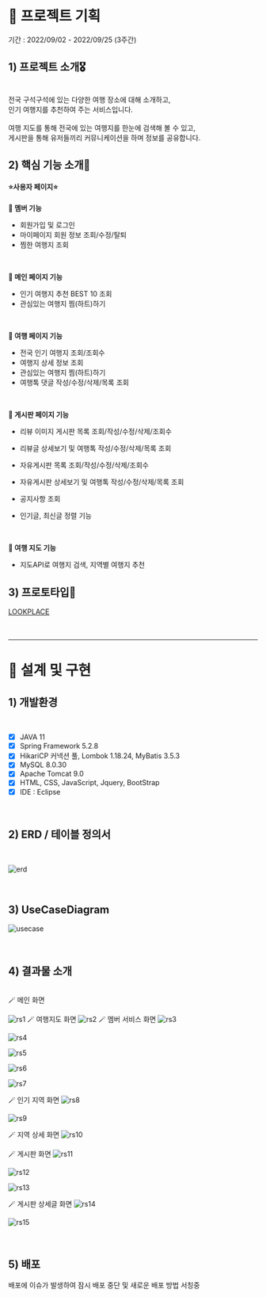 # 🎈 프로젝트 기획
기간 : 2022/09/02 - 2022/09/25 (3주간)

## 1) 프로젝트 소개🎖️ 
<br>
전국 구석구석에 있는 다양한 여행 장소에 대해 소개하고, <br>
인기 여행지를 추천하여 주는 서비스입니다.<br>
<br>
여행 지도를 통해 전국에 있는 여행지를 한눈에 검색해 볼 수 있고,<br>
게시판을 통해 유저들끼리 커뮤니케이션을 하며 정보를 공유합니다.<br>

## 2) 핵심 기능 소개🎈
#### ⭐<b>사용자 페이지</b>⭐
**🔖 멤버 기능**
- 회원가입 및 로그인
- 마이페이지 회원 정보 조회/수정/탈퇴 
- 찜한 여행지 조회 
<br>

**🔖 메인 페이지 기능**
- 인기 여행지 추천 BEST 10 조회   
- 관심있는 여행지 찜(하트)하기
<br>

**🔖 여행 페이지 기능**
- 전국 인기 여행지 조회/조회수  
- 여행지 상세 정보 조회 
- 관심있는 여행지 찜(하트)하기
- 여행톡 댓글 작성/수정/삭제/목록 조회
<br>

**🔖 게시판 페이지 기능**
- 리뷰 이미지 게시판 목록 조회/작성/수정/삭제/조회수
- 리뷰글 상세보기 및 여행톡 작성/수정/삭제/목록 조회

- 자유게시판 목록 조회/작성/수정/삭제/조회수
- 자유게시판 상세보기 및 여행톡 작성/수정/삭제/목록 조회
- 공지사항 조회 
- 인기글, 최신글 정렬 기능
<br>

**🔖 여행 지도 기능**
- 지도API로 여행지 검색, 지역별 여행지 추천

## 3) 프로토타입🎈
[LOOKPLACE](https://ovenapp.io/view/aDPoiCGk5gW6Qf5lavPODGeLxzcuvYFr/ )
<br><br><br>
<hr>


# 🎈 설계 및 구현
## 1) 개발환경
<br>

* [x] JAVA 11
* [x] Spring Framework 5.2.8
* [x] HikariCP 커넥션 풀, Lombok 1.18.24, MyBatis 3.5.3
* [x] MySQL 8.0.30
* [x] Apache Tomcat 9.0
* [x] HTML, CSS, JavaScript, Jquery, BootStrap
* [x] IDE : Eclipse 
<br>

## 2) ERD / 테이블 정의서
<br>

![erd](https://github.com/ChoiEuiCheon/lookplace/assets/103105033/f252346c-1efb-49dc-aa66-053db4a24e59)

<br>

## 3) UseCaseDiagram
![usecase](https://github.com/ChoiEuiCheon/lookplace/assets/103105033/2869cb17-eae9-4bee-9f03-e880b3dc97c4)


<br>

## 4) 결과물 소개
<br>
🪄 메인 화면

![rs1](https://github.com/ChoiEuiCheon/lookplace/assets/103105033/7b36b13d-a4f6-4208-9105-7ae13fccf77f)
🪄 여행지도 화면
![rs2](https://github.com/ChoiEuiCheon/lookplace/assets/103105033/8d0b3c10-4002-4025-acaf-131f245476d9)
🪄 멤버 서비스 화면
![rs3](https://github.com/ChoiEuiCheon/lookplace/assets/103105033/eb739d79-bc1d-44d3-9dec-f2bad557a517)

![rs4](https://github.com/ChoiEuiCheon/lookplace/assets/103105033/545dfb2b-82ee-401e-8399-1a6c1d6239b0)

![rs5](https://github.com/ChoiEuiCheon/lookplace/assets/103105033/7d3a94f7-e387-441f-8c26-9675fe0c4172)

![rs6](https://github.com/ChoiEuiCheon/lookplace/assets/103105033/1cd844be-05d7-4cfd-84a9-5dbd47422c18)

![rs7](https://github.com/ChoiEuiCheon/lookplace/assets/103105033/e2c0a2a4-81a1-4692-875f-b24b6fe096cc)

🪄 인기 지역 화면
![rs8](https://github.com/ChoiEuiCheon/lookplace/assets/103105033/e39ce2c4-e8a3-4bcd-9d3c-cc4b974362ed)

![rs9](https://github.com/ChoiEuiCheon/lookplace/assets/103105033/64f8f090-e60d-4a1b-a0fc-02f86ea26909)

🪄 지역 상세 화면
![rs10](https://github.com/ChoiEuiCheon/lookplace/assets/103105033/f09dc9be-801c-400c-9de5-817468e29cf5)

🪄 게시판 화면
![rs11](https://github.com/ChoiEuiCheon/lookplace/assets/103105033/1556d725-357c-4fbc-9e99-450805f68290)

![rs12](https://github.com/ChoiEuiCheon/lookplace/assets/103105033/87ced1d8-2a93-4c62-a1a3-7de52f81bb91)

![rs13](https://github.com/ChoiEuiCheon/lookplace/assets/103105033/3093ecdb-c877-42db-b681-ece1902c695c)


🪄 게시판 상세글 화면
![rs14](https://github.com/ChoiEuiCheon/lookplace/assets/103105033/0d6e701d-4eaa-4cb4-9c46-d45b3f2cad4e)

![rs15](https://github.com/ChoiEuiCheon/lookplace/assets/103105033/49c1c607-0a9b-45c5-b5af-fcd8a5b5ab94)

<br>

## 5) 배포
배포에 이슈가 발생하여 잠시 배포 중단 및 새로운 배포 방법 서칭중
